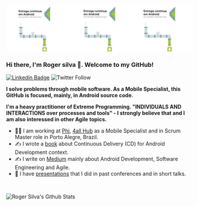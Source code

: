 ![Cover](https://github.com/orogersilva/orogersilva/blob/master/images/mybook.jpg)

### Hi there, I'm Roger silva 👋. Welcome to my GitHub!

[![Linkedin Badge](https://img.shields.io/badge/-Add&nbsp;Me-blue?style=flat-square&logo=Linkedin&logoColor=white&link=https://www.linkedin.com/in/orogersilva/)](https://www.linkedin.com/in/orogersilva/)
![Twitter Follow](https://img.shields.io/twitter/follow/orogersilva?&style=social)

**I solve problems through mobile software. As a Mobile Specialist, this GitHub is focused, mainly, in Android source code.** 

**I'm a heavy practitioner of Extreme Programming. "INDIVIDUALS AND INTERACTIONS over processes and tools" - I strongly believe that and I am also interessed in other Agile topics.**

* 👨‍💻 I am working at [Phi](https://www.linkedin.com/company/somosaphi/), [4all Hub](https://www.linkedin.com/company/4all/) as a Mobile Specialist and in Scrum Master role in Porto Alegre, Brazil.
* ✍ I wrote a [book](https://www.casadocodigo.com.br/products/livro-entrega-continua-android) about Continuous Delivery (CD) for Android Development context.
* ✍ I write on [Medium](https://medium.com/@orogersilva) mainly about Android Development, Software Engineering and Agile.
* 🎤 I have [presentations](https://speakerdeck.com/orogersilva) that I did in past conferences and in short talks.

<br />

![Roger Silva's Github Stats](https://github-readme-stats.vercel.app/api?username=orogersilva&count_private=true)